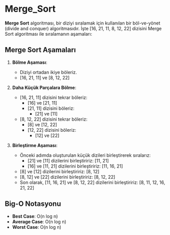 # Merge_Sort
**Merge Sort** algoritması, bir diziyi sıralamak için kullanılan bir böl-ve-yönet (divide and conquer) algoritmasıdır. İşte [16, 21, 11, 8, 12, 22] dizisini Merge Sort algoritması ile sıralamanın aşamaları:
## Merge Sort Aşamaları

1. **Bölme Aşaması**:
   - Diziyi ortadan ikiye böleriz.
   - [16, 21, 11] ve [8, 12, 22]

2. **Daha Küçük Parçalara Bölme**:
   - [16, 21, 11] dizisini tekrar böleriz:
     - [16] ve [21, 11]
     - [21, 11] dizisini böleriz:
       - [21] ve [11]
   - [8, 12, 22] dizisini tekrar böleriz:
     - [8] ve [12, 22]
     - [12, 22] dizisini böleriz:
       - [12] ve [22]

3. **Birleştirme Aşaması**:
   - Önceki adımda oluşturulan küçük dizileri birleştirerek sıralarız:
     - [21] ve [11] dizilerini birleştiririz: [11, 21]
     - [16] ve [11, 21] dizilerini birleştiririz: [11, 16, 21]
   - [8] ve [12] dizilerini birleştiririz: [8, 12]
   - [8, 12] ve [22] dizilerini birleştiririz: [8, 12, 22]
   - Son olarak, [11, 16, 21] ve [8, 12, 22] dizilerini birleştiririz: [8, 11, 12, 16, 21, 22]

## Big-O Notasyonu

- **Best Case**: O(n log n)
- **Average Case**: O(n log n)
- **Worst Case**: O(n log n)
